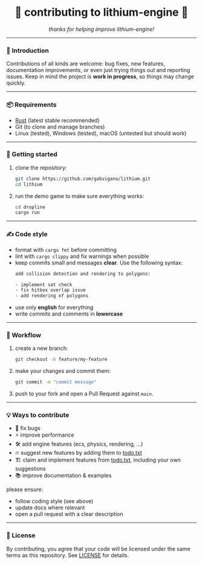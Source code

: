 <div align="center">

# 🤝 contributing to lithium-engine 🦀

*thanks for helping improve lithium-engine!*

</div>

---

### 📖 Introduction

Contributions of all kinds are welcome: bug fixes, new features, documentation improvements, or even just trying things out and reporting issues.
Keep in mind the project is **work in progress**, so things may change quickly.

---

### 📦 Requirements

- [Rust](https://www.rust-lang.org/tools/install) (latest stable recommended)
- Git (to clone and manage branches)
- Linux (tested), Windows (tested), macOS (untested but should work)

---

### 🚀 Getting started

1. clone the repository:
   ```bash
   git clone https://github.com/gabvigano/lithium.git
   cd lithium
   ```
2. run the demo game to make sure everything works:
   ```bash
   cd dropline
   cargo run
   ```

---

### ✍️ Code style

- format with `cargo fmt` before committing
- lint with `cargo clippy` and fix warnings when possible
- keep commits small and messages **clear**. Use the following syntax:
   ```txt
   add collision detection and rendering to polygons:

   - implement sat check
   - fix hitbox overlap issue
   - add rendering of polygons
   ```
- use only **english** for everything
- write commits and comments in **lowercase**

---

### 🌱 Workflow

1. create a new branch:
   ```bash
   git checkout -b feature/my-feature
   ```
2. make your changes and commit them:
   ```bash
   git commit -m "commit message"
   ```
3. push to your fork and open a Pull Request against `main`.

---

### 💡 Ways to contribute

- 🐞 fix bugs
- ⚡ improve performance
- 🛠️ add engine features (ecs, physics, rendering, ...)
- 🔥 suggest new features by adding them to [todo.txt](./todo.txt)
- 🏗️ claim and implement features from [todo.txt](./todo.txt), including your own suggestions
- 📚 improve documentation & examples

please ensure:
- follow coding style (see above)
- update docs where relevant
- open a pull request with a clear description

---

### 📜 License

By contributing, you agree that your code will be licensed under the same terms as this repository.
See [LICENSE](./LICENSE.md) for details.
